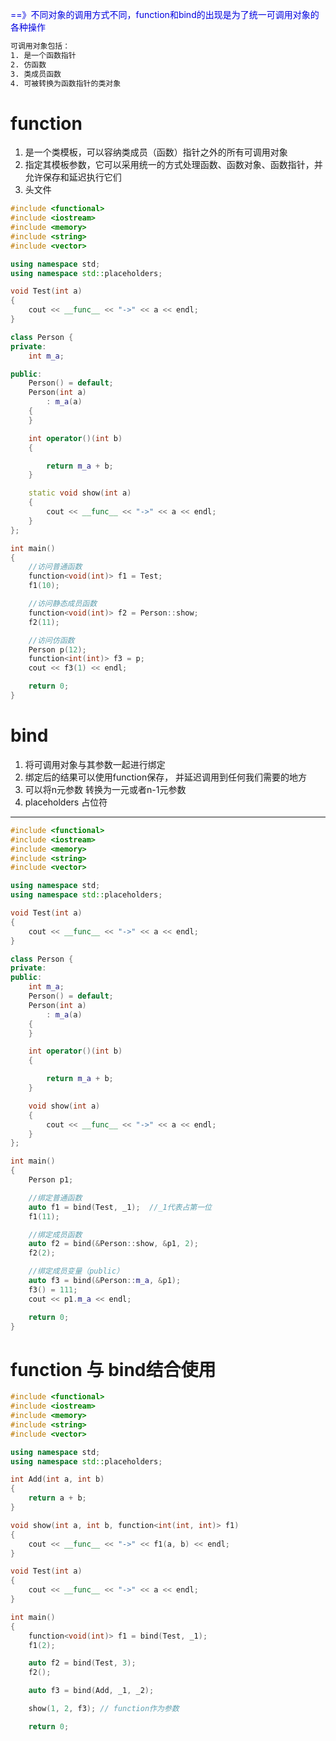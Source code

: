 <font color = "purpule">==》不同对象的调用方式不同，function和bind的出现是为了统一可调用对象的各种操作 </font>

```xml
可调用对象包括：
1. 是一个函数指针
2. 仿函数
3. 类成员函数
4. 可被转换为函数指针的类对象
```

# function
1. 是一个类模板，可以容纳类成员（函数）指针之外的所有可调用对象
2. 指定其模板参数，它可以采用统一的方式处理函数、函数对象、函数指针，并允许保存和延迟执行它们
3. 头文件<functional>

```cpp
#include <functional>
#include <iostream>
#include <memory>
#include <string>
#include <vector>

using namespace std;
using namespace std::placeholders;

void Test(int a)
{
    cout << __func__ << "->" << a << endl;
}

class Person {
private:
    int m_a;

public:
    Person() = default;
    Person(int a)
        : m_a(a)
    {
    }

    int operator()(int b)
    {

        return m_a + b;
    }

    static void show(int a)
    {
        cout << __func__ << "->" << a << endl;
    }
};

int main()
{
    //访问普通函数
    function<void(int)> f1 = Test;
    f1(10);

    //访问静态成员函数
    function<void(int)> f2 = Person::show;
    f2(11);

    //访问仿函数
    Person p(12);
    function<int(int)> f3 = p;
    cout << f3(1) << endl;

    return 0;
}
```

# bind
1. 将可调用对象与其参数一起进行绑定
2. 绑定后的结果可以使用function保存， 并延迟调用到任何我们需要的地方
3. 可以将n元参数 转换为一元或者n-1元参数
4. placeholders 占位符

---
```cpp
#include <functional>
#include <iostream>
#include <memory>
#include <string>
#include <vector>

using namespace std;
using namespace std::placeholders;

void Test(int a)
{
    cout << __func__ << "->" << a << endl;
}

class Person {
private:
public:
    int m_a;
    Person() = default;
    Person(int a)
        : m_a(a)
    {
    }

    int operator()(int b)
    {

        return m_a + b;
    }

    void show(int a)
    {
        cout << __func__ << "->" << a << endl;
    }
};

int main()
{ 
    Person p1;

    //绑定普通函数
    auto f1 = bind(Test, _1);  //_1代表占第一位
    f1(11);

    //绑定成员函数
    auto f2 = bind(&Person::show, &p1, 2);
    f2(2);

    //绑定成员变量（public）
    auto f3 = bind(&Person::m_a, &p1);
    f3() = 111;
    cout << p1.m_a << endl;

    return 0;
}
```

# function 与 bind结合使用
```cpp
#include <functional>
#include <iostream>
#include <memory>
#include <string>
#include <vector>

using namespace std;
using namespace std::placeholders;

int Add(int a, int b)
{
    return a + b;
}

void show(int a, int b, function<int(int, int)> f1)
{
    cout << __func__ << "->" << f1(a, b) << endl;
}

void Test(int a)
{
    cout << __func__ << "->" << a << endl;
}

int main()
{
    function<void(int)> f1 = bind(Test, _1);
    f1(2);

    auto f2 = bind(Test, 3);
    f2();

    auto f3 = bind(Add, _1, _2);

    show(1, 2, f3); // function作为参数

    return 0;

```